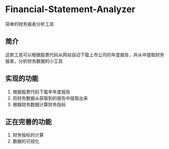 # Financial-Statement-Analyzer

简单的财务报表分析工具

## 简介

这款工具可以根据股票代码从网站自动下载上市公司的年度报告，并从中提取财务报表，分析财务数据的小工具

## 实现的功能

1. 根据股票代码下载年年度报告
2. 将财务数据从获取到的报告中提取出来
3. 根据财务数据计算财务指标

## 正在完善的功能

1. 财务指标的计算
2. 数据的可视化
